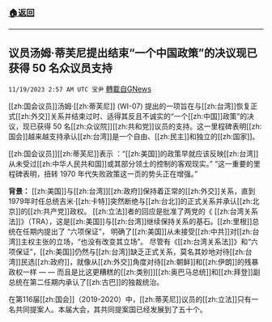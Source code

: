 ###  [:house:返回](README.md)
---


## 议员汤姆·蒂芙尼提出结束“一个中国政策”的决议现已获得 50 名众议员支持  
`11/19/2023 2:57 AM UTC 宝尹` [轉載自GNews](https://gnews.org/articles/1993066)

[[zh:国会议员]]汤姆·[[zh:蒂芙尼]] (WI-07) 提出的一项旨在与[[zh:台湾]]恢复正式[[zh:外交]]关系并结束过时、适得其反且不诚实的“一个[[zh:中国]]政策”的决议，现已获得 50 名[[zh:众议院]][[zh:共和党]]议员的支持。这一里程碑表明[[zh:国会]]越来越支持承认[[zh:台湾]]是一个自由、[[zh:民主]]和独立的[[zh:国家]]。   

 [[zh:国会议员]][[zh:蒂芙尼]]表示 ：“[[zh:美国]]的政策早就应该反映[[zh:台湾]]从未受过[[zh:中华人民共和国]]或其部分领土的控制的客观现实。” “这一重要的里程碑表明，扭转 1970 年代失败政策这一页的势头正在增强。”

**背景：** [[zh:美国]]与[[zh:台湾]][[zh:政府]]保持着正常的[[zh:外交]]关系，直到1979年时任总统吉米·[[zh:卡特]]突然断绝与[[zh:台北]]的正式关系并承认[[zh:北京]]的[[zh:共产党]]政权。 [[zh:立法]]者的回应是批准了两党的《 [[zh:台湾关系法]]》（TRA），这是[[zh:美国]]与[[zh:台湾]]继续保持关系的基石。[[zh:里根]]总统在任期内提出了 “六项保证”， 明确了[[zh:美国]]从未接受[[zh:中共]]对[[zh:台湾]]主权主张的立场，“也没有改变其立场”。 尽管有《[[zh:台湾关系法]]》和“六项保证”，[[zh:美国]]仍然与[[zh:台湾]]缺乏正式关系，莫名其妙地对待[[zh:台湾]]民选[[zh:政府]]，就像从[[zh:外交]]角度对待[[zh:朝鲜]]和[[zh:伊朗]]的残暴政权一样 — — 而且是比这更糟糕的[[zh:类别]][[zh:奥巴马总统]]和[[zh:拜登]]副总统在第二任期内承认了[[zh:古巴]]的独裁统治。 

在第116届[[zh:国会]]（2019-2020）中，[[zh:蒂芙尼]]议员的[[zh:立法]]只有一名共同提案人。本届大会，其共同提案国已经发展到了五十个。   

